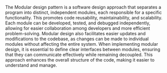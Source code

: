 The Modular design pattern is a software design approach that separates a program into distinct, independent modules, each responsible for a specific functionality. This promotes code reusability, maintainability, and scalability.
Each module can be developed, tested, and debugged independently, allowing for easier collaboration among developers and more efficient problem-solving. Modular design also facilitates easier updates and modifications to the codebase, as changes can be made to individual modules without affecting the entire system.
When implementing modular design, it is essential to define clear interfaces between modules, ensuring that they can communicate effectively while remaining decoupled. This approach enhances the overall structure of the code, making it easier to understand and manage.
